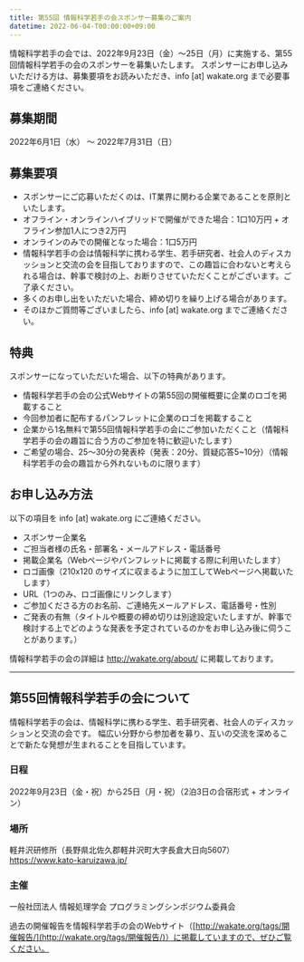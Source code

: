 ```yaml
---
title: 第55回 情報科学若手の会スポンサー募集のご案内
datetime: 2022-06-04-T00:00:00+09:00
---
```


情報科学若手の会では、2022年9月23日（金）〜25日（月）に実施する、第55回情報科学若手の会のスポンサーを募集いたします。
スポンサーにお申し込みいただける方は、募集要項をお読みいただき、info [at] wakate.org まで必要事項をご連絡ください。

## 募集期間
2022年6月1日（水） 〜 2022年7月31日（日）

## 募集要項

- スポンサーにご応募いただくのは、IT業界に関わる企業であることを原則といたします。
- オフライン・オンラインハイブリッドで開催ができた場合：1口10万円 + オフライン参加1人につき2万円
- オンラインのみでの開催となった場合：1口5万円
- 情報科学若手の会は情報科学に携わる学生、若手研究者、社会人のディスカッションと交流の会を目指しておりますので、この趣旨に合わないと考えられる場合は、幹事で検討の上、お断りさせていただくことがございます。ご了承ください。
- 多くのお申し出をいただいた場合、締め切りを繰り上げる場合があります。
- そのほかご質問等ございましたら、info [at] wakate.org までご連絡ください。

## 特典
スポンサーになっていただいた場合、以下の特典があります。

- 情報科学若手の会の公式Webサイトの第55回の開催概要に企業のロゴを掲載すること
- 今回参加者に配布するパンフレットに企業のロゴを掲載すること
- 企業から1名無料で第55回情報科学若手の会にご参加いただくこと（情報科学若手の会の趣旨に合う方のご参加を特に歓迎いたします）
- ご希望の場合、25〜30分の発表枠（発表：20分、質疑応答5~10分）（情報科学若手の会の趣旨から外れないものに限ります）

## お申し込み方法
以下の項目を info [at] wakate.org にご連絡ください。

- スポンサー企業名
- ご担当者様の氏名・部署名・メールアドレス・電話番号
- 掲載企業名（Webページやパンフレットに掲載する際に利用いたします）
- ロゴ画像（210x120 のサイズに収まるように加工してWebページへ掲載いたします）
- URL（1つのみ、ロゴ画像にリンクします）
- ご参加くださる方のお名前、ご連絡先メールアドレス、電話番号・性別
- ご発表の有無（タイトルや概要の締め切りは別途設定いたしますが、幹事で検討する上でどのような発表を予定されているのかをお申し込み後に伺うことがあります。）

情報科学若手の会の詳細は http://wakate.org/about/ に掲載しております。

---

## 第55回情報科学若手の会について
情報科学若手の会は、情報科学に携わる学生、若手研究者、社会人のディスカッションと交流の会です。
幅広い分野から参加者を募り、互いの交流を深めることで新たな発想が生まれることを目指しています。

### 日程
2022年9月23日（金・祝）から25日（月・祝）（2泊3日の合宿形式 + オンライン）

### 場所
軽井沢研修所（長野県北佐久郡軽井沢町大字長倉大日向5607）
https://www.kato-karuizawa.jp/

### 主催
一般社団法人 情報処理学会 プログラミングシンポジウム委員会

過去の開催報告を情報科学若手の会のWebサイト（[http://wakate.org/tags/開催報告/](http://wakate.org/tags/開催報告/)）に掲載していますので、ぜひご覧ください。
